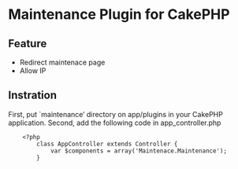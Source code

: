 # Maintenance Plugin for CakePHP #

## Feature ##

* Redirect maintenace page
* Allow IP

## Instration ##

First, put `maintenance’ directory on app/plugins in your CakePHP application.
Second, add the following code in app_controller.php

        <?php
            class AppController extends Controller {
                var $components = array('Maintenace.Maintenance');
            }





